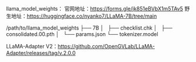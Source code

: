llama_model_weights：
官网地址：https://forms.gle/jk851eBVbX1m5TAv5
野生地址：https://huggingface.co/nyanko7/LLaMA-7B/tree/main

/path/to/llama_model_weights
├── 7B
│   ├── checklist.chk
│   ├── consolidated.00.pth
│   └── params.json
└── tokenizer.model

LLaMA-Adapter V2：https://github.com/OpenGVLab/LLaMA-Adapter/releases/tag/v.2.0.0
